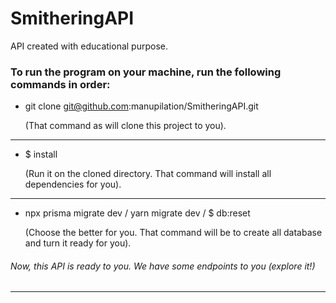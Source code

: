# SmitheringAPI
API created with educational purpose.


### To run the program on your machine, run the following commands in order:

- git clone git@github.com:manupilation/SmitheringAPI.git

  (That command as will clone this project to you).

---

- $ install

  (Run it on the cloned directory. That command will install all dependencies for you).

---

- npx prisma migrate dev / yarn migrate dev / $ db:reset

  (Choose the better for you. That command will be to create all database and turn it ready for you).

###### Now, this API is ready to you. We have some endpoints to you (explore it!)

---